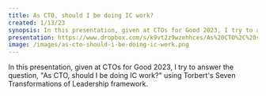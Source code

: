 ```yaml
---
title: As CTO, should I be doing IC work?
created: 1/13/23
synopsis: In this presentation, given at CTOs for Good 2023, I try to answer the question, "As CTO, should I be doing IC work?" using Torbert's Seven Transformations of Leadership framework.
presentation: https://www.dropbox.com/s/k9vt2z9wzehhces/As%20CTO%2C%20should%20I%20be%20doing%20IC%20work%3F.pdf?dl=0
image: /images/as-cto-should-i-be-doing-ic-work.png
---
```

In this presentation, given at CTOs for Good 2023, I try to answer the question, "As CTO, should I be doing IC work?" using Torbert's Seven Transformations of Leadership framework.